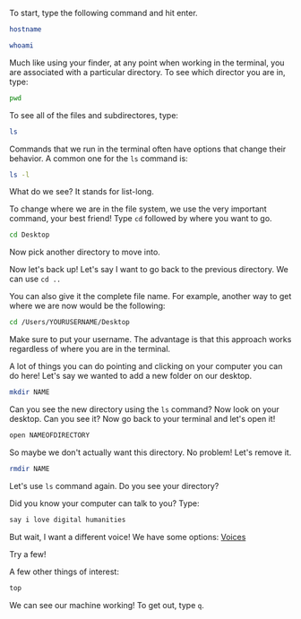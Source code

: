 To start, type the following command and hit enter.


 ```sh
hostname
```

```sh
whoami
```

Much like using your finder, at any point when working in the terminal, you are associated with a particular directory. 
To see which director you are in, type:

```sh
pwd
```

To see all of the files and subdirectores, type:

```sh
ls
```
Commands that we run in the terminal often have options that change their behavior. A common one for the `ls` command is:

```sh
ls -l
```

What do we see?
It stands for list-long.

To change where we are in the file system, we use the very important command, your best friend! Type `cd` followed by where you want to go. 

 
```sh
cd Desktop
```
Now pick another directory to move into. 

Now let's back up! Let's say I want to go back to the previous directory. We can use `cd ..`

You can also give it the complete file name. For example, another way to get where we are now would be the following:

```sh
cd /Users/YOURUSERNAME/Desktop
```
Make sure to put your username. The advantage is that this approach works regardless of where you are in the terminal. 

A lot of things you can do pointing and clicking on your computer you can do here! Let's say we wanted to add a new folder on our desktop.

```sh
mkdir NAME
```
Can you see the new directory using the `ls` command?
Now look on your desktop. Can you see it?
Now go back to your terminal and let's open it!

```sh
open NAMEOFDIRECTORY
```

So maybe we don't actually want this directory. No problem! Let's remove it. 

```sh
rmdir NAME
```
Let's use `ls` command again. Do you see your directory?

Did you know your computer can talk to you? Type:
```sh
say i love digital humanities
```

But wait, I want a different voice!
We have some options: [Voices](http://www.gabrielserafini.com/blog/2008/08/19/mac-os-x-voices-for-using-with-the-say-command/)

Try a few! 

A few other things of interest:

```sh
top
```
We can see our machine working! To get out, type `q`.

